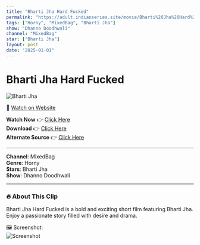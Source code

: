 ```yaml
---
title: "Bharti Jha Hard Fucked"
permalink: "https://adult.indianseries.site/movie/Bharti%20Jha%20Hard%20Fucked"
tags: ["Horny", "MixedBag", "Bharti Jha"]
show: "Dhanno Doodhwali"
channel: "MixedBag"
star: ["Bharti Jha"]
layout: post
date: "2025-01-01"
---
```


# Bharti Jha Hard Fucked

![Bharti Jha](https://shorts.desisins.com/wp-content/uploads/2024/06/Dhanno-Doodhwali-Bharti-Jha-CinePrime-DesiSins.com_.jpg)

🔗 [Watch on Website](https://adult.indianseries.site/movie/Bharti%20Jha%20Hard%20Fucked)

**Watch Now** 👉 [Click Here](https://adult.indianseries.site/movie/Bharti%20Jha%20Hard%20Fucked)  
**Download** 👉 [Click Here](https://adult.indianseries.site/movie/Bharti%20Jha%20Hard%20Fucked)  
**Alternate Source** 👉 [Click Here](https://adult.indianseries.site/movie/Bharti%20Jha%20Hard%20Fucked)

---

**Channel**: MixedBag  
**Genre**: Horny  
**Stars**: Bharti Jha  
**Show**: Dhanno Doodhwali

---

### 🔥 About This Clip

Bharti Jha Hard Fucked is a bold and exciting short film featuring Bharti Jha. Enjoy a passionate story filled with desire and drama.
 
🖼️ Screenshot:  
![Screenshot](https://shorts.desisins.com/wp-content/uploads/2024/06/Dhanno-Doodhwali-Bharti-Jha-CinePrime-DesiSins.com_.jpg)

